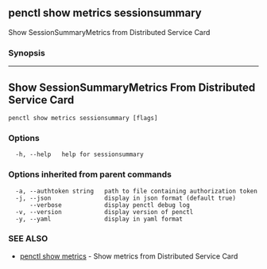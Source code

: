 ## penctl show metrics sessionsummary

Show SessionSummaryMetrics from Distributed Service Card

### Synopsis



---------------------------------
 Show SessionSummaryMetrics From Distributed Service Card 
---------------------------------


```
penctl show metrics sessionsummary [flags]
```

### Options

```
  -h, --help   help for sessionsummary
```

### Options inherited from parent commands

```
  -a, --authtoken string   path to file containing authorization token
  -j, --json               display in json format (default true)
      --verbose            display penctl debug log
  -v, --version            display version of penctl
  -y, --yaml               display in yaml format
```

### SEE ALSO
* [penctl show metrics](penctl_show_metrics.md)	 - Show metrics from Distributed Service Card

